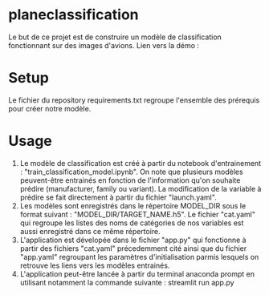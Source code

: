 # planeclassification

Le but de ce projet est de construire un modèle de classification fonctionnant sur des images d'avions. Lien vers la démo :

# Setup 

Le fichier du repository requirements.txt regroupe l'ensemble des prérequis pour créer notre modèle. 

# Usage 

1) Le modèle de classification est créé à partir du notebook d'entrainement : "train_classification_model.ipynb".
   On note que plusieurs modèles peuvent-être entrainés en fonction de l'information qu'on souhaite prédire (manufacturer, family ou variant). 
   La modification de la variable à prédire se fait directement à partir du fichier "launch.yaml".
2) Les modèles sont enregistrés dans le répertoire MODEL_DIR sous le format suivant : "MODEL_DIR/TARGET_NAME.h5".
   Le fichier "cat.yaml" qui regroupe les listes des noms de catégories de nos variables est aussi enregistré dans ce même répertoire. 
3) L'application est dévelopée dans le fichier "app.py" qui fonctionne à partir des fichiers "cat.yaml" précedemment cité ainsi que du fichier "app.yaml" regroupant      les paramètres d'initialisation parmis lesquels on retrouve les liens vers les modèles entrainés.
4) L'application peut-être lancée à partir du terminal anaconda prompt en utilisant notamment la commande suivante : 
   streamlit run app.py 
